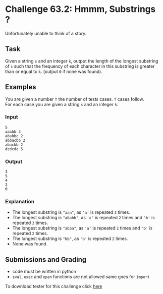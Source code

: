 # Challenge 63.2: Hmmm, Substrings ?

Unfortunately unable to think of a story.

## Task

Given a string `s` and an integer `k`, output the length of the longest substring of `s` such that the frequency of each character in this substring is greater than or equal to `k`. (output `0` if none was found).

## Examples

You are given a number `T` the number of tests cases. `T` cases follow.  
For each case you are given a string `s` and an integer `k`.

### Input
```
5
aaabb 3
ababbc 2
abbacbb 2
abacbb 2
dcdcdc 5
```

### Output
```
3
5
4
2
0
```

### Explanation 

- The longest substring is `"aaa"`, as `'a'` is repeated `3` times.
- The longest substring is `"ababb"`, as `'a'` is repeated `2` times and `'b'` is repeated `3` times.
- The longest substring is `"abba"`, as `'a'` is repeated `2` times and `'b'` is repeated `2` times.
- The longest substring is `"bb"`, as `'b'` is repeated `2` times.
- None was found.


## Submissions and Grading

- code must be written in python
- `eval`, `exec` and `open` functions are not allowed same goes for `import`

To download tester for this challenge click [here](https://downgit.github.io/#/home?url=https://github.com/Pomroka/TWT_Challenges_Tester/tree/main/Challenge_63_2)